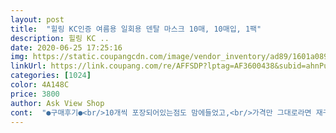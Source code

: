 ```yaml
---
layout: post 
title:  "힐링 KC인증 여름용 일회용 덴탈 마스크 10매, 10매입, 1팩" 
description: 힐링 KC ..
date: 2020-06-25 17:25:16 
img: https://static.coupangcdn.com/image/vendor_inventory/ad89/1601a089c78b44f2487bf8c73e09dc5ac09640698bf5624677468f5eaed2.png 
linkUrl: https://link.coupang.com/re/AFFSDP?lptag=AF3600438&subid=ahnPublicAsk&pageKey=1716862565&itemId=2922102210&vendorItemId=70910729046&traceid=V0-113-55560c619e5a772b 
categories: [1024] 
color: 4A148C 
price: 3800 
author: Ask View Shop 
cont:  "●구매후기●<br/>10개씩 포장되어있는점도 맘에들었고,<br/>가격만 그대로라면 재구매의사 있습니다!<br/>가볍고 답답하지 않아서 더운날씨에 사용하기 좋아요<br/>배송이 조금 꼬였었지만,<br/>상품자체는 괜찮습니다<br/>요즘 일반마스크들 냄새걱정하시는데 일단저는 냄새는 안났습니다.<br/> 끈 불량도 없어보였고요.<br/><br/>짱짱하고  보풀일지않아 피부간지럽지않아요.<br/><br/>착한가격까지 재구매 의사 200%<br/>" 
---
```

